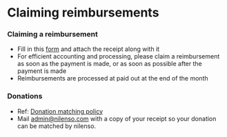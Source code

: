 # Claiming reimbursements

### Claiming a reimbursement <a href="#claiming-a-reimbursement-using-kulu" id="claiming-a-reimbursement-using-kulu"></a>

* Fill in this [form](https://docs.google.com/forms/d/e/1FAIpQLSchvhzwBAcUXrZfH3dq7einvmpLqqZFzBBE1FzV4IY2whAyYA/viewform?pli=1) and attach the receipt along with it
* For efficient accounting and processing, please claim a reimbursement as soon as the payment is made, or as soon as possible after the payment is made
* Reimbursements are processed at paid out at the end of the month

### Donations <a href="#donations" id="donations"></a>

* Ref: [Donation matching policy](https://app.gitbook.com/@nilenso/s/playbook/policy/tbd-donation)
* Mail admin@nilenso.com with a copy of your receipt so your donation can be matched by nilenso.
